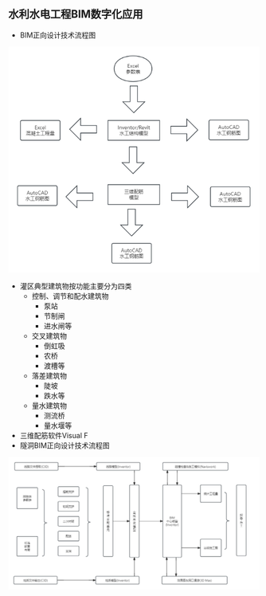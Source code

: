 ## 水利水电工程BIM数字化应用
- BIM正向设计技术流程图

![BIMPositiveDesign](BIMPositiveDesign.png)

- 灌区典型建筑物按功能主要分为四类
	- 控制、调节和配水建筑物
		- 泵站
		- 节制闸
		- 进水闸等
	- 交叉建筑物
		- 倒虹吸
		- 农桥
		- 渡槽等
	- 落差建筑物
		- 陡坡
		- 跌水等
	- 量水建筑物
		- 测流桥
		- 量水堰等
- 三维配筋软件Visual F
- 隧洞BIM正向设计技术流程图

![tunnel](tunnel.png)